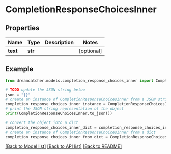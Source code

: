 # CompletionResponseChoicesInner


## Properties

Name | Type | Description | Notes
------------ | ------------- | ------------- | -------------
**text** | **str** |  | [optional] 

## Example

```python
from dreamcatcher.models.completion_response_choices_inner import CompletionResponseChoicesInner

# TODO update the JSON string below
json = "{}"
# create an instance of CompletionResponseChoicesInner from a JSON string
completion_response_choices_inner_instance = CompletionResponseChoicesInner.from_json(json)
# print the JSON string representation of the object
print(CompletionResponseChoicesInner.to_json())

# convert the object into a dict
completion_response_choices_inner_dict = completion_response_choices_inner_instance.to_dict()
# create an instance of CompletionResponseChoicesInner from a dict
completion_response_choices_inner_from_dict = CompletionResponseChoicesInner.from_dict(completion_response_choices_inner_dict)
```
[[Back to Model list]](../README.md#documentation-for-models) [[Back to API list]](../README.md#documentation-for-api-endpoints) [[Back to README]](../README.md)


